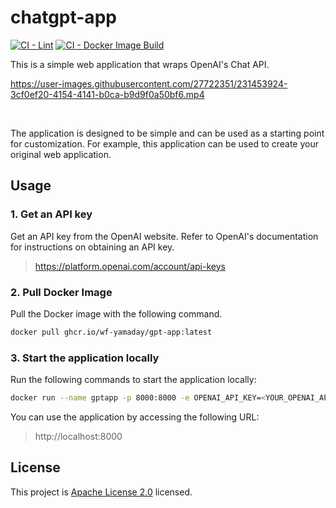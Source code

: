 # chatgpt-app

[![CI - Lint](https://github.com/wf-yamaday/chatgpt-app/actions/workflows/ci.yml/badge.svg)](https://github.com/wf-yamaday/chatgpt-app/actions/workflows/ci.yml)
[![CI - Docker Image Build](https://github.com/wf-yamaday/chatgpt-app/actions/workflows/ci-build.yml/badge.svg)](https://github.com/wf-yamaday/chatgpt-app/actions/workflows/ci-build.yml)

This is a simple web application that wraps OpenAI's Chat API.

https://user-images.githubusercontent.com/27722351/231453924-3cf0ef20-4154-4141-b0ca-b9d9f0a50bf6.mp4

<br>

The application is designed to be simple and can be used as a starting point for customization.
For example, this application can be used to create your original web application.

## Usage

### 1. Get an API key

Get an API key from the OpenAI website. Refer to OpenAI's documentation for instructions on obtaining an API key.

> https://platform.openai.com/account/api-keys

### 2. Pull Docker Image

Pull the Docker image with the following command.

```sh
docker pull ghcr.io/wf-yamaday/gpt-app:latest
```

### 3. Start the application locally

Run the following commands to start the application locally:

```sh
docker run --name gptapp -p 8000:8000 -e OPENAI_API_KEY=<YOUR_OPENAI_API_KEY> ghcr.io/wf-yamaday/gpt-app:latest
```

You can use the application by accessing the following URL:

> http://localhost:8000

## License

This project is [Apache License 2.0](https://github.com/wf-yamaday/chatgpt-app/blob/main/LICENSE) licensed.
